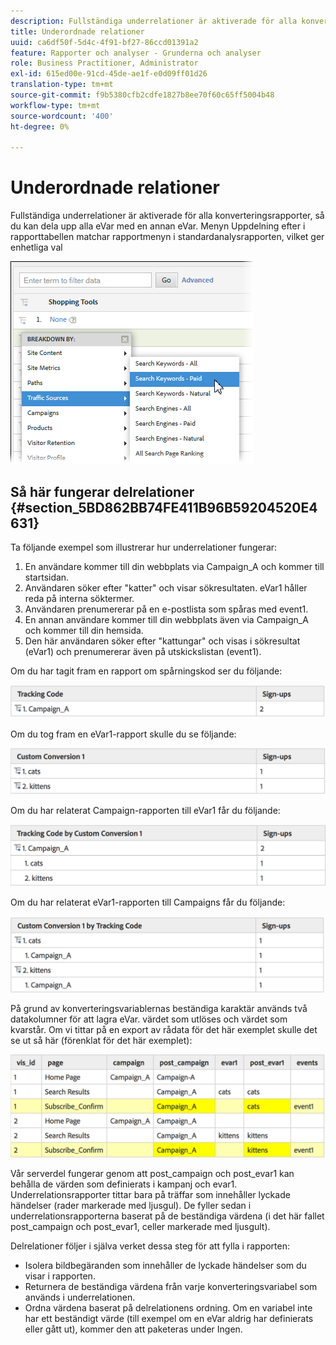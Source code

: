 ```yaml
---
description: Fullständiga underrelationer är aktiverade för alla konverteringsrapporter, så du kan dela upp alla eVar med en annan eVar. Menyn Uppdelning efter i rapporttabellen matchar rapportmenyn i standardanalysrapporten, vilket ger enhetliga val
title: Underordnade relationer
uuid: ca6df50f-5d4c-4f91-bf27-86ccd01391a2
feature: Rapporter och analyser - Grunderna och analyser
role: Business Practitioner, Administrator
exl-id: 615ed00e-91cd-45de-ae1f-e0d09ff01d26
translation-type: tm+mt
source-git-commit: f9b5380cfb2cdfe1827b8ee70f60c65ff5004b48
workflow-type: tm+mt
source-wordcount: '400'
ht-degree: 0%

---
```


# Underordnade relationer

Fullständiga underrelationer är aktiverade för alla konverteringsrapporter, så du kan dela upp alla eVar med en annan eVar. Menyn Uppdelning efter i rapporttabellen matchar rapportmenyn i standardanalysrapporten, vilket ger enhetliga val

![](assets/subrelations.png)

## Så här fungerar delrelationer {#section_5BD862BB74FE411B96B59204520E4631}

Ta följande exempel som illustrerar hur underrelationer fungerar:

1. En användare kommer till din webbplats via Campaign_A och kommer till startsidan.
1. Användaren söker efter &quot;katter&quot; och visar sökresultaten. eVar1 håller reda på interna söktermer.
1. Användaren prenumererar på en e-postlista som spåras med event1.
1. En annan användare kommer till din webbplats även via Campaign_A och kommer till din hemsida.
1. Den här användaren söker efter &quot;kattungar&quot; och visas i sökresultat (eVar1) och prenumererar även på utskickslistan (event1).

Om du har tagit fram en rapport om spårningskod ser du följande:

![](assets/subrel_1.png)

Om du tog fram en eVar1-rapport skulle du se följande:

![](assets/subrel_2.png)

Om du har relaterat Campaign-rapporten till eVar1 får du följande:

![](assets/subrel_3.png)

Om du har relaterat eVar1-rapporten till Campaigns får du följande:

![](assets/subrel_4.png)

På grund av konverteringsvariablernas beständiga karaktär används två datakolumner för att lagra eVar. värdet som utlöses och värdet som kvarstår. Om vi tittar på en export av rådata för det här exemplet skulle det se ut så här (förenklat för det här exemplet):

![](assets/subrel_5.png)

Vår serverdel fungerar genom att post_campaign och post_evar1 kan behålla de värden som definierats i kampanj och evar1. Underrelationsrapporter tittar bara på träffar som innehåller lyckade händelser (rader markerade med ljusgul). De fyller sedan i underrelationsrapporterna baserat på de beständiga värdena (i det här fallet post_campaign och post_evar1, celler markerade med ljusgult).

Delrelationer följer i själva verket dessa steg för att fylla i rapporten:

* Isolera bildbegäranden som innehåller de lyckade händelser som du visar i rapporten.
* Returnera de beständiga värdena från varje konverteringsvariabel som används i underrelationen.
* Ordna värdena baserat på delrelationens ordning. Om en variabel inte har ett beständigt värde (till exempel om en eVar aldrig har definierats eller gått ut), kommer den att paketeras under Ingen.
